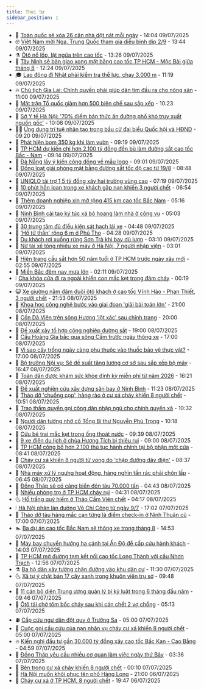 ```yaml
---
title: Thời Sự
sidebar_position: 1
---
```


<!-- vnexpress-thoi-su:START -->
- 🦒 [Toàn quốc sẽ xóa 26 căn nhà dột nát mỗi ngày](https://vnexpress.net/toan-quoc-se-xoa-26-can-nha-dot-nat-moi-ngay-4912200.html) - 14:04 09/07/2025
- 🤓 [Việt Nam mời Nga, Trung Quốc tham gia diễu binh dịp 2/9](https://vnexpress.net/viet-nam-moi-nga-trung-quoc-tham-gia-dieu-binh-dip-2-9-4912204.html) - 13:44 09/07/2025
- ⚗️ [Ôtô nổ lốp, lật ngửa trên cao tốc](https://vnexpress.net/oto-no-lop-lat-ngua-tren-cao-toc-4912207.html) - 13:26 09/07/2025
- 🌊 [Tây Ninh sẽ bàn giao xong mặt bằng cao tốc TP HCM - Mộc Bài giữa tháng 8](https://vnexpress.net/tay-ninh-se-ban-giao-xong-mat-bang-cao-toc-tp-hcm-moc-bai-giua-thang-8-4912190.html) - 12:24 09/07/2025
- 🎓 [Lao động đi Nhật phải kiểm tra thể lực, chạy 3.000 m](https://vnexpress.net/lao-dong-di-nhat-phai-kiem-tra-the-luc-chay-3-000-m-4912129.html) - 11:19 09/07/2025
- 🔥 [Chủ tịch Gia Lai: Chính quyền phải giúp dân tìm đầu ra cho nông sản](https://vnexpress.net/chu-tich-gia-lai-chinh-quyen-phai-giup-dan-tim-dau-ra-cho-nong-san-4912000.html) - 11:00 09/07/2025
- 🦏 [Mặt trận Tổ quốc giảm hơn 500 biên chế sau sắp xếp](https://vnexpress.net/mat-tran-to-quoc-giam-hon-500-bien-che-sau-sap-xep-4912148.html) - 10:23 09/07/2025
- 👺 [Sở Y tế Hà Nội: &#39;70% điểm bán thức ăn đường phố khó truy xuất nguồn gốc&#39;](https://vnexpress.net/so-y-te-ha-noi-70-diem-ban-thuc-an-duong-pho-kho-truy-xuat-nguon-goc-4912026.html) - 10:08 09/07/2025
- 🧑‍🏫 [Ứng dụng trí tuệ nhân tạo trong bầu cử đại biểu Quốc hội và HĐND](https://vnexpress.net/ung-dung-tri-tue-nhan-tao-trong-bau-cu-dai-bieu-quoc-hoi-va-hdnd-4912131.html) - 09:20 09/07/2025
- 🚦 [Phát hiện bom 350 kg khi làm vườn](https://vnexpress.net/phat-hien-bom-350-kg-khi-lam-vuon-4912119.html) - 09:19 09/07/2025
- 🎉 [TP HCM dự kiến chi hơn 2.100 tỷ đồng đền bù làm đường sắt cao tốc Bắc - Nam](https://vnexpress.net/tp-hcm-du-kien-chi-hon-2-100-ty-dong-den-bu-lam-duong-sat-cao-toc-bac-nam-4912117.html) - 09:14 09/07/2025
- 🦒 [Đà Nẵng lấy ý kiến cộng đồng về mẫu logo](https://vnexpress.net/da-nang-lay-y-kien-cong-dong-ve-mau-logo-4912095.html) - 09:01 09/07/2025
- 🤗 [Đồng loạt giải phóng mặt bằng đường sắt tốc độ cao từ 19/8](https://vnexpress.net/dong-loat-giai-phong-mat-bang-duong-sat-toc-do-cao-tu-19-8-4912054.html) - 08:48 09/07/2025
- 💼 [UNIQLO tài trợ 1,5 tỷ đồng xây hai trường vùng cao](https://vnexpress.net/uniqlo-tai-tro-1-5-ty-dong-xay-hai-truong-vung-cao-4912006.html) - 07:19 09/07/2025
- 🤩 [10 phút hỗn loạn trong xe khách gặp nạn khiến 3 người chết](https://vnexpress.net/10-phut-hon-loan-trong-xe-khach-gap-nan-khien-3-nguoi-chet-4911891.html) - 06:54 09/07/2025
- 🤡 [Thêm doanh nghiệp xin mở rộng 415 km cao tốc Bắc Nam](https://vnexpress.net/them-doanh-nghiep-xin-mo-rong-415-km-cao-toc-bac-nam-4911992.html) - 05:16 09/07/2025
- 💯 [Ninh Bình cải tạo ký túc xá bỏ hoang làm nhà ở công vụ](https://vnexpress.net/ninh-binh-cai-tao-ky-tuc-xa-bo-hoang-lam-nha-o-cong-vu-4911972.html) - 05:03 09/07/2025
- 👺 [30 trung tâm đủ điều kiện sát hạch lái xe](https://vnexpress.net/30-trung-tam-du-dieu-kien-sat-hach-lai-xe-4911985.html) - 04:48 09/07/2025
- 🌮 [&#39;Hố tử thần&#39; rộng 6 m ở Phú Thọ](https://vnexpress.net/ho-tu-than-rong-6-m-o-phu-tho-4911949.html) - 04:28 09/07/2025
- 🥸 [Du khách rơi xuống rừng Sơn Trà khi bay dù lượn](https://vnexpress.net/du-khach-roi-xuong-rung-son-tra-khi-bay-du-luon-4911923.html) - 03:10 09/07/2025
- 🐻 [Nữ tài xế tông nhiều xe máy ở Hà Nội, 7 người nhập viện](https://vnexpress.net/nu-tai-xe-tong-nhieu-xe-may-o-ha-noi-7-nguoi-nhap-vien-4911920.html) - 03:01 09/07/2025
- 👀 [Hiện trạng cầu sắt hơn 50 năm tuổi ở TP HCM trước ngày xây mới](https://vnexpress.net/hien-trang-cau-sat-hon-50-nam-tuoi-o-tp-hcm-truoc-ngay-xay-moi-4911821.html) - 02:55 09/07/2025
- 🤔 [Miền Bắc đêm nay mưa lớn](https://vnexpress.net/mien-bac-dem-nay-mua-lon-4911842.html) - 02:11 09/07/2025
- 🕯 [Cha khóa cửa đi ra ngoài khiến con mắc kẹt trong đám cháy](https://vnexpress.net/cha-khoa-cua-di-ra-ngoai-khien-con-mac-ket-trong-dam-chay-4911831.html) - 00:19 09/07/2025
- 😺 [Xe giường nằm đâm đuôi ôtô khách ở cao tốc Vĩnh Hảo - Phan Thiết, 3 người chết](https://vnexpress.net/xe-giuong-nam-dam-duoi-oto-khach-o-cao-toc-vinh-hao-phan-thiet-3-nguoi-chet-4911816.html) - 21:53 08/07/2025
- 🦆 [Khoa học công nghệ bước vào giai đoạn &#39;giải bài toán lớn&#39;](https://vnexpress.net/khoa-hoc-cong-nghe-buoc-vao-giai-doan-giai-bai-toan-lon-4911462.html) - 21:00 08/07/2025
- 🧰 [Cồn Dã Viên trên sông Hương &#39;lột xác&#39; sau chỉnh trang](https://vnexpress.net/con-da-vien-tren-song-huong-lot-xac-sau-chinh-trang-4911302.html) - 20:00 08/07/2025
- 🦍 [Đề xuất xây tổ hợp công nghiệp đường sắt](https://vnexpress.net/de-xuat-xay-to-hop-cong-nghiep-duong-sat-4911535.html) - 19:00 08/07/2025
- 🧰 [Cầu Hoàng Gia bắc qua sông Cấm trước ngày thông xe](https://vnexpress.net/cau-hoang-gia-bac-qua-song-cam-truoc-ngay-thong-xe-4911632.html) - 17:00 08/07/2025
- 💃 [Vì sao cây trồng ngày càng phụ thuộc vào thuốc bảo vệ thực vật?](https://vnexpress.net/vi-sao-cay-trong-ngay-cang-phu-thuoc-vao-thuoc-bao-ve-thuc-vat-4910774.html) - 17:00 08/07/2025
- 🧰 [Bộ trưởng Nội vụ: Sẽ đề xuất tăng lương cơ sở sau sắp xếp bộ máy](https://vnexpress.net/bo-truong-noi-vu-se-de-xuat-tang-luong-co-so-sau-sap-xep-bo-may-4911808.html) - 16:47 08/07/2025
- 🚀 [Toàn dân được khám sức khỏe định kỳ miễn phí từ năm 2026](https://vnexpress.net/toan-dan-duoc-kham-suc-khoe-dinh-ky-mien-phi-tu-nam-2026-4911801.html) - 16:21 08/07/2025
- 🎊 [Đề xuất nghiên cứu xây dựng sân bay ở Ninh Bình](https://vnexpress.net/de-xuat-nghien-cuu-xay-dung-san-bay-o-ninh-binh-4911729.html) - 11:23 08/07/2025
- 🤭 [Tháo dỡ &#39;chuồng cọp&#39;, hàng rào ở cư xá cháy khiến 8 người chết](https://vnexpress.net/thao-do-chuong-cop-hang-rao-o-cu-xa-chay-khien-8-nguoi-chet-4911730.html) - 10:51 08/07/2025
- 🤗 [Trao thẩm quyền gọi công dân nhập ngũ cho chính quyền xã](https://vnexpress.net/trao-tham-quyen-goi-cong-dan-nhap-ngu-cho-chinh-quyen-xa-4911608.html) - 10:32 08/07/2025
- 🌈 [Người dân tưởng nhớ cố Tổng Bí thư Nguyễn Phú Trọng](https://vnexpress.net/nguoi-dan-tuong-nho-co-tong-bi-thu-nguyen-phu-trong-4911701.html) - 10:18 08/07/2025
- 🦣 [Cứu bé trai mắc kẹt trong ống thoát nước](https://vnexpress.net/cuu-be-trai-mac-ket-trong-ong-thoat-nuoc-4911690.html) - 09:39 08/07/2025
- 🎡 [9 xe điện du lịch ở chùa Hương Tích bị thiêu rụi](https://vnexpress.net/9-xe-dien-du-lich-o-chua-huong-tich-bi-thieu-rui-4911643.html) - 09:00 08/07/2025
- 🦏 [TP HCM công bố hơn 2.100 thủ tục hành chính tại bộ phận một cửa](https://vnexpress.net/tp-hcm-cong-bo-hon-2-100-thu-tuc-hanh-chinh-tai-bo-phan-mot-cua-4911630.html) - 08:41 08/07/2025
- 🎊 [Cháy cư xá khiến 8 người tử vong do &#39;chập đường dây điện&#39;](https://vnexpress.net/chay-cu-xa-khien-8-nguoi-tu-vong-do-chap-duong-day-dien-4911661.html) - 08:37 08/07/2025
- 🫶 [Nhà máy xử lý ngưng hoạt động, hàng nghìn tấn rác phải chôn lấp](https://vnexpress.net/nha-may-xu-ly-ngung-hoat-dong-hang-nghin-tan-rac-phai-chon-lap-4911483.html) - 06:45 08/07/2025
- 🤔 [Đồng Tháp sẽ có cảng biển đón tàu 70.000 tấn](https://vnexpress.net/dong-thap-se-co-cang-bien-don-tau-70-000-tan-4911538.html) - 04:43 08/07/2025
- 🤠 [Nhiều phòng trọ ở TP HCM cháy rụi](https://vnexpress.net/nhieu-phong-tro-o-tp-hcm-chay-rui-4911526.html) - 04:31 08/07/2025
- 🌜 [Hổ trắng quý hiếm ở Thảo Cầm Viên chết](https://vnexpress.net/ho-trang-quy-hiem-o-thao-cam-vien-chet-4911517.html) - 04:17 08/07/2025
- 🕯 [Hà Nội phân làn đường Võ Chí Công từ ngày 9/7](https://vnexpress.net/ha-noi-phan-lan-duong-vo-chi-cong-tu-ngay-9-7-4911308.html) - 17:02 07/07/2025
- 🤔 [Tháo dỡ tàu hàng mắc cạn từng là điểm check-in ở Ninh Thuận cũ](https://vnexpress.net/thao-do-tau-hang-mac-can-tung-la-diem-check-in-o-ninh-thuan-cu-4911284.html) - 17:00 07/07/2025
- 🏊 [Ba dự án cao tốc Bắc Nam sẽ thông xe trong tháng 8](https://vnexpress.net/ba-du-an-cao-toc-bac-nam-se-thong-xe-trong-thang-8-4911304.html) - 14:53 07/07/2025
- 🌮 [Máy bay chuyển hướng hạ cánh tại Ấn Độ để cấp cứu hành khách](https://vnexpress.net/may-bay-chuyen-huong-ha-canh-tai-an-do-de-cap-cuu-hanh-khach-4911297.html) - 14:03 07/07/2025
- 🫣 [TP HCM mở đường tạm kết nối cao tốc Long Thành với cầu Nhơn Trạch](https://vnexpress.net/tp-hcm-mo-duong-tam-ket-noi-cao-toc-long-thanh-voi-cau-nhon-trach-4911285.html) - 12:56 07/07/2025
- ⚗️ [Ba hộ dân xây tường chặn đường vào khu dân cư](https://vnexpress.net/ba-ho-dan-xay-tuong-chan-duong-vao-khu-dan-cu-4911223.html) - 11:30 07/07/2025
- 🌜 [Xã tự ý chặt bán 17 cây xanh trong khuôn viên trụ sở](https://vnexpress.net/xa-tu-y-chat-ban-17-cay-xanh-trong-khuon-vien-tru-so-4911225.html) - 09:48 07/07/2025
- 🌁 [11 cán bộ diện Trung ương quản lý bị kỷ luật trong 6 tháng đầu năm](https://vnexpress.net/11-can-bo-dien-trung-uong-quan-ly-bi-ky-luat-trong-6-thang-dau-nam-4911187.html) - 09:46 07/07/2025
- 🐲 [Ôtô tải chở tôm bốc cháy sau khi cán chết 2 vợ chồng](https://vnexpress.net/oto-tai-cho-tom-boc-chay-sau-khi-can-chet-2-vo-chong-4911079.html) - 05:13 07/07/2025
- ⛽️ [Cấp cứu ngư dân đột quỵ ở Trường Sa](https://vnexpress.net/cap-cuu-ngu-dan-dot-quy-o-truong-sa-4911046.html) - 05:00 07/07/2025
- 🗽 [Cuộc gọi cầu cứu của nạn nhân vụ cháy cư xá khiến 8 người chết](https://vnexpress.net/cuoc-goi-cau-cuu-cua-nan-nhan-vu-chay-cu-xa-khien-8-nguoi-chet-4911016.html) - 05:00 07/07/2025
- 🔥 [Kiến nghị đầu tư gần 30.000 tỷ đồng xây cao tốc Bắc Kạn - Cao Bằng](https://vnexpress.net/kien-nghi-dau-tu-gan-30-000-ty-dong-xay-cao-toc-bac-kan-cao-bang-4910974.html) - 04:59 07/07/2025
- 💯 [Đồng Tháp yêu cầu nhiều cơ quan làm việc ngày thứ Bảy](https://vnexpress.net/dong-thap-yeu-cau-nhieu-co-quan-lam-viec-ngay-thu-bay-4910916.html) - 03:36 07/07/2025
- 🦆 [Bên trong cư xá cháy khiến 8 người chết](https://vnexpress.net/ben-trong-cu-xa-chay-khien-8-nguoi-chet-4910878.html) - 00:10 07/07/2025
- 🫣 [Hà Nội muốn khôi phục tên phố Hàng Lọng](https://vnexpress.net/ha-noi-muon-khoi-phuc-ten-pho-hang-long-4910836.html) - 21:00 06/07/2025
- 🤡 [Cháy cư xá ở TP HCM, 8 người chết](https://vnexpress.net/chay-cu-xa-o-tp-hcm-8-nguoi-chet-4910867.html) - 19:47 06/07/2025<!-- vnexpress-thoi-su:END -->